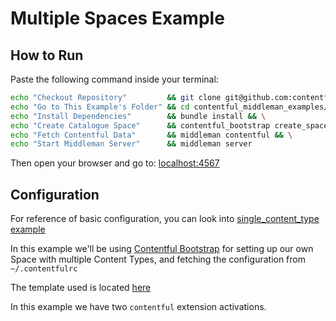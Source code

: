 # Multiple Spaces Example

## How to Run

Paste the following command inside your terminal:

```bash
echo "Checkout Repository"         && git clone git@github.com:contentful/contentful_middleman_examples.git && \
echo "Go to This Example's Folder" && cd contentful_middleman_examples/examples/multiple_spaces && \
echo "Install Dependencies"        && bundle install && \
echo "Create Catalogue Space"      && contentful_bootstrap create_space my_catalogue --json-template bootstrap_templates/catalogue.json && \
echo "Fetch Contentful Data"       && middleman contentful && \
echo "Start Middleman Server"      && middleman server
```

Then open your browser and go to: [localhost:4567](http://localhost:4567)

## Configuration

For reference of basic configuration, you can look into [single_content_type example](../single_content_type/README.md)

In this example we'll be using [Contentful Bootstrap](https://github.com/contentful/contentful-bootstrap.rb) for setting up our own Space with multiple Content Types, and fetching
the configuration from `~/.contentfulrc`

The template used is located [here](./bootstrap_templates/catalogue.json)

In this example we have two `contentful` extension activations.
